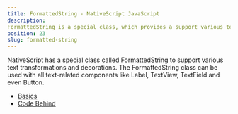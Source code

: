 ```yaml
---
title: FormattedString - NativeScript JavaScript
description: 
FormattedString is a special class, which provides a support various text transformations and decorations. This class can be used in all text-related components like Label, TextView, TextField and Button.
position: 23
slug: formatted-string
---
```

NativeScript has a special class called FormattedString to support various text transformations and decorations. The FormattedString class can be used with all text-related components like Label, TextView, TextField and even Button.

<snippet id='formatted-string-require' />

* [Basics](#basics)
* [Code Behind](#code-behind)